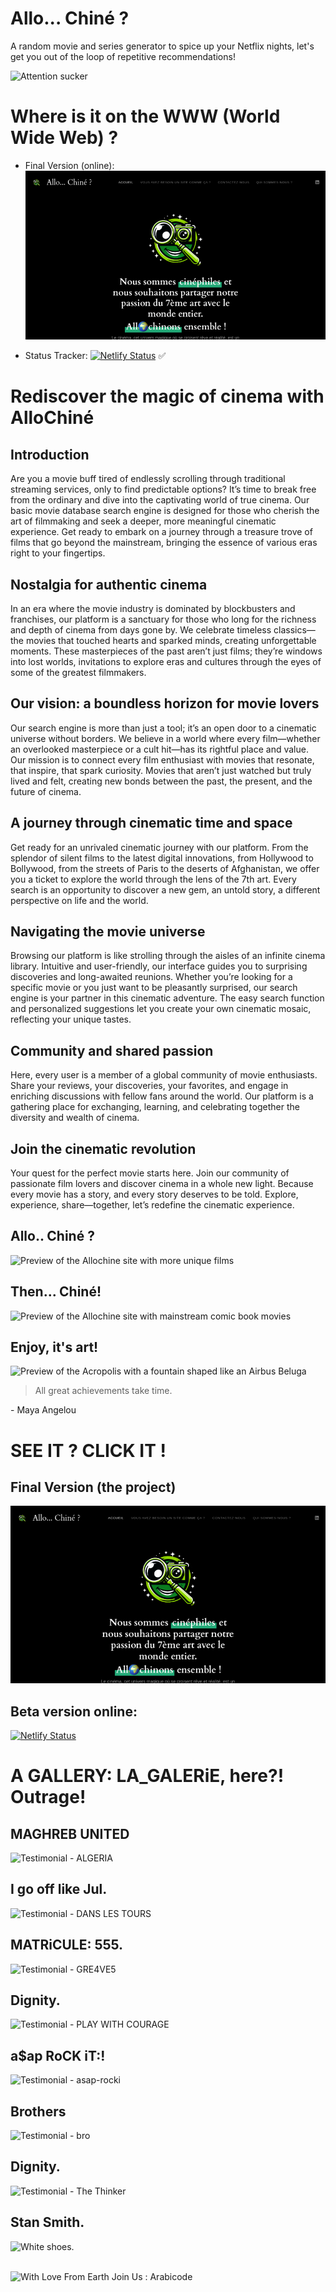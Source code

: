 # Allo... Chiné ?

A random movie and series generator to spice up your Netflix nights, let's get you out of the loop of repetitive recommendations!
<br>

![Attention sucker](assets/img/consumes-attention-like-tik-tok.svg)

# Where is it on the WWW (World Wide Web) ?

- Final Version (online):
[![Prototype](assets/img/apercu_site_allochine_CTO.png)](https://allochiner.netlify.app)

- Status Tracker:
[![Netlify Status](https://api.netlify.com/api/v1/badges/b358caaf-d0c9-454b-b4cb-b384fc4df799/deploy-status)](https://allochiner.netlify.app) ✅

# Rediscover the magic of cinema with AlloChiné

## Introduction

Are you a movie buff tired of endlessly scrolling through traditional streaming services, only to find predictable options? It’s time to break free from the ordinary and dive into the captivating world of true cinema. Our basic movie database search engine is designed for those who cherish the art of filmmaking and seek a deeper, more meaningful cinematic experience. Get ready to embark on a journey through a treasure trove of films that go beyond the mainstream, bringing the essence of various eras right to your fingertips.

## Nostalgia for authentic cinema

In an era where the movie industry is dominated by blockbusters and franchises, our platform is a sanctuary for those who long for the richness and depth of cinema from days gone by. We celebrate timeless classics—the movies that touched hearts and sparked minds, creating unforgettable moments. These masterpieces of the past aren’t just films; they’re windows into lost worlds, invitations to explore eras and cultures through the eyes of some of the greatest filmmakers.

## Our vision: a boundless horizon for movie lovers

Our search engine is more than just a tool; it’s an open door to a cinematic universe without borders. We believe in a world where every film—whether an overlooked masterpiece or a cult hit—has its rightful place and value. Our mission is to connect every film enthusiast with movies that resonate, that inspire, that spark curiosity. Movies that aren’t just watched but truly lived and felt, creating new bonds between the past, the present, and the future of cinema.

## A journey through cinematic time and space

Get ready for an unrivaled cinematic journey with our platform. From the splendor of silent films to the latest digital innovations, from Hollywood to Bollywood, from the streets of Paris to the deserts of Afghanistan, we offer you a ticket to explore the world through the lens of the 7th art. Every search is an opportunity to discover a new gem, an untold story, a different perspective on life and the world.

## Navigating the movie universe

Browsing our platform is like strolling through the aisles of an infinite cinema library. Intuitive and user-friendly, our interface guides you to surprising discoveries and long-awaited reunions. Whether you’re looking for a specific movie or you just want to be pleasantly surprised, our search engine is your partner in this cinematic adventure. The easy search function and personalized suggestions let you create your own cinematic mosaic, reflecting your unique tastes.

## Community and shared passion

Here, every user is a member of a global community of movie enthusiasts. Share your reviews, your discoveries, your favorites, and engage in enriching discussions with fellow fans around the world. Our platform is a gathering place for exchanging, learning, and celebrating together the diversity and wealth of cinema.

## Join the cinematic revolution

Your quest for the perfect movie starts here. Join our community of passionate film lovers and discover cinema in a whole new light. Because every movie has a story, and every story deserves to be told. Explore, experience, share—together, let’s redefine the cinematic experience.

<div class="col-md-4 text-center">
      <h2>Allo.. Chiné ?</h2>
      <img src="assets/img/apercu_site_allochine.png" alt="Preview of the Allochine site with more unique films">
    </div>
  <div class="col-md-4 text-center">
    <h2>Then... Chiné!</h2>
    <img src="assets/img/apercu_site_allochine_marvel.png" alt="Preview of the Allochine site with mainstream comic book movies">
  </div>
</div>

<div class="col-md-4 text-center">
  <h2>Enjoy, it's art!</h2>
  <img src="assets/img/acropolis_airbus_beluga.png" alt="Preview of the Acropolis with a fountain shaped like an Airbus Beluga">

  <blockquote>All great achievements take time.</blockquote>
  <p>- Maya Angelou</p>

# SEE IT ? CLICK IT !

<div class="container">
  <div class="row">
    <div class="col-md-4 text-center">
      <h2>Final Version (the project)</h2>
      <a href=""></a><img src="assets/img/apercu_site_allochine_CTO.png" alt="Prototype">
    </div>
    <div class="col-md-4 text-center">
      <h2>Beta version online:</h2>
      <a href="https://allochiner.netlify.com">
        <img src="https://api.netlify.com/api/v1/badges/b358caaf-d0c9-454b-b4cb-b384fc4df799/deploy-status" alt="Netlify Status">
      </a>
    </div>
    <h1>A GALLERY: LA_GALERiE, here?! Outrage!</h1>
    <div class="col-md-4 text-center">
      <h2>MAGHREB UNITED</h2>
      <img src="assets/img/testimonials/ALGERIA.gif" alt="Testimonial - ALGERIA">
    </div>
  </div>
  <div class="row">
    <div class="col-md-4 text-center">
      <h2>I go off like Jul.</h2>
      <img src="assets/img/testimonials/DANS_LES_TOURS.gif" alt="Testimonial - DANS LES TOURS">
    </div>
    <div class="col-md-4 text-center">
      <h2>MATRiCULE: 555.</h2>
      <img src="assets/img/testimonials/GRE4VE5.gif" alt="Testimonial - GRE4VE5">
    </div>
    <div class="col-md-4 text-center">
      <h2>Dignity.</h2>
      <img src="assets/img/testimonials/PLAY_WITH_COURAGE.gif" alt="Testimonial - PLAY WITH COURAGE">
    </div>
  </div>
  <div class="row">
    <div class="col-md-4 text-center">
      <h2>a$ap RoCK iT:!</h2>
      <img src="assets/img/testimonials/asap-rocki.gif" alt="Testimonial - asap-rocki">
    </div>
  </div>
  <div class="col-md-4 text-center">
    <h2>Brothers</h2>
    <img src="assets/img/testimonials/bro.gif" alt="Testimonial - bro">
  </div>
  <div class="col-md-4 text-center">
    <h2>Dignity.</h2>
    <img src="assets/img/testimonials/the-thinker.gif" alt="Testimonial - The Thinker">
  </div>
  <div class="col-md-4 text-center">
    <h2>Stan Smith.</h2>
    <img src="assets/img/testimonials/white-shoe-hit.gif" alt="White shoes.">
  </div>
</div>
<br>

![With Love From Earth Join Us : Arabicode](assets/img/with-love-from-earth-join-us-music.svg)
